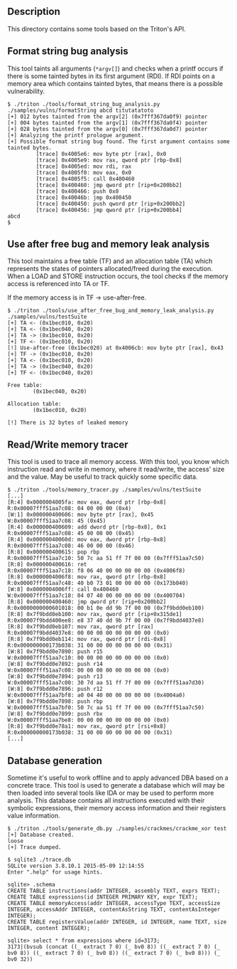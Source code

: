 ## Description

This directory contains some tools based on the Triton's API.



## Format string bug analysis

This tool taints all arguments (`*argv[]`) and checks when a printf occurs if
there is some tainted bytes in its first argument (RDI). If RDI points on a
memory area which contains tainted bytes, that means there is a possible
vulnerability.

```
$ ./triton ./tools/format_string_bug_analysis.py ./samples/vulns/formatString abcd titutatatoto
[+] 012 bytes tainted from the argv[2] (0x7fff367da0f9) pointer
[+] 004 bytes tainted from the argv[1] (0x7fff367da0f4) pointer
[+] 028 bytes tainted from the argv[0] (0x7fff367da0d7) pointer
[+] Analyzing the printf prologue argument.
[+] Possible format string bug found. The first argument contains some tainted bytes.
         [trace] 0x4005e6: mov byte ptr [rax], 0x0
         [trace] 0x4005e9: mov rax, qword ptr [rbp-0x8]
         [trace] 0x4005ed: mov rdi, rax
         [trace] 0x4005f0: mov eax, 0x0
         [trace] 0x4005f5: call 0x400460
         [trace] 0x400460: jmp qword ptr [rip+0x200bb2]
         [trace] 0x400466: push 0x0
         [trace] 0x40046b: jmp 0x400450
         [trace] 0x400450: push qword ptr [rip+0x200bb2]
         [trace] 0x400456: jmp qword ptr [rip+0x200bb4]
abcd
$
```



## Use after free bug and memory leak analysis

This tool maintains a free table (TF) and an allocation table (TA) which
represents the states of pointers allocated/freed during the execution.
When a LOAD and STORE instruction occurs, the tool checks if the memory
access is referenced into TA or TF.

If the memory access is in TF -> use-after-free.

```
$ ./triton ./tools/use_after_free_bug_and_memory_leak_analysis.py ./samples/vulns/testSuite
[+] TA <- (0x1bec010, 0x20)
[+] TA <- (0x1bec040, 0x20)
[+] TA -> (0x1bec010, 0x20)
[+] TF <- (0x1bec010, 0x20)
[!] Use-after-free (0x1bec020) at 0x4006cb: mov byte ptr [rax], 0x43
[+] TF -> (0x1bec010, 0x20)
[+] TA <- (0x1bec010, 0x20)
[+] TA -> (0x1bec040, 0x20)
[+] TF <- (0x1bec040, 0x20)

Free table:
        (0x1bec040, 0x20)

Allocation table:
        (0x1bec010, 0x20)

[!] There is 32 bytes of leaked memory
```



## Read/Write memory tracer

This tool is used to trace all memory access. With this tool, you know
which instruction read and write in memory, where it read/write,
the access' size and the value. May be useful to track quickly some
specific data.

```
$ ./triton ./tools/memory_tracer.py ./samples/vulns/testSuite
[...]
[R:4] 0x0000004005fa: mov eax, dword ptr [rbp-0x8]      R:0x00007fff51aa7c08: 04 00 00 00 (0x4)
[W:1] 0x000000400606: mov byte ptr [rax], 0x45          W:0x00007fff51aa7c08: 45 (0x45)
[R:4] 0x000000400609: add dword ptr [rbp-0x8], 0x1      R:0x00007fff51aa7c08: 45 00 00 00 (0x45)
[R:4] 0x00000040060d: mov eax, dword ptr [rbp-0x8]      R:0x00007fff51aa7c08: 46 00 00 00 (0x46)
[R:8] 0x000000400615: pop rbp                           R:0x00007fff51aa7c10: 50 7c aa 51 ff 7f 00 00 (0x7fff51aa7c50)
[R:8] 0x000000400616: ret                               R:0x00007fff51aa7c18: f8 06 40 00 00 00 00 00 (0x4006f8)
[R:8] 0x0000004006f8: mov rax, qword ptr [rbp-0x8]      R:0x00007fff51aa7c48: 40 b0 73 01 00 00 00 00 (0x173b040)
[W:8] 0x0000004006ff: call 0x400460                     W:0x00007fff51aa7c18: 04 07 40 00 00 00 00 00 (0x400704)
[R:8] 0x000000400460: jmp qword ptr [rip+0x200bb2]      R:0x0000000000601018: 00 b1 0e dd 9b 7f 00 00 (0x7f9bdd0eb100)
[R:8] 0x7f9bdd0eb100: mov rax, qword ptr [rip+0x315de1] R:0x00007f9bdd400ee8: e8 37 40 dd 9b 7f 00 00 (0x7f9bdd4037e8)
[R:8] 0x7f9bdd0eb107: mov rax, qword ptr [rax]          R:0x00007f9bdd4037e8: 00 00 00 00 00 00 00 00 (0x0)
[R:8] 0x7f9bdd0eb114: mov rax, qword ptr [rdi-0x8]      R:0x000000000173b038: 31 00 00 00 00 00 00 00 (0x31)
[W:8] 0x7f9bdd0e7890: push r15                          W:0x00007fff51aa7c10: 00 00 00 00 00 00 00 00 (0x0)
[W:8] 0x7f9bdd0e7892: push r14                          W:0x00007fff51aa7c08: 00 00 00 00 00 00 00 00 (0x0)
[W:8] 0x7f9bdd0e7894: push r13                          W:0x00007fff51aa7c00: 30 7d aa 51 ff 7f 00 00 (0x7fff51aa7d30)
[W:8] 0x7f9bdd0e7896: push r12                          W:0x00007fff51aa7bf8: a0 04 40 00 00 00 00 00 (0x4004a0)
[W:8] 0x7f9bdd0e7898: push rbp                          W:0x00007fff51aa7bf0: 50 7c aa 51 ff 7f 00 00 (0x7fff51aa7c50)
[W:8] 0x7f9bdd0e7899: push rbx                          W:0x00007fff51aa7be8: 00 00 00 00 00 00 00 00 (0x0)
[R:8] 0x7f9bdd0e78a1: mov rax, qword ptr [rsi+0x8]      R:0x000000000173b038: 31 00 00 00 00 00 00 00 (0x31)
[...]
```



## Database generation

Sometime it's useful to work offline and to apply advanced DBA
based on a concrete trace. This tool is used to generate a database
which will may be then loaded into several tools like IDA or may be
used to perform more analysis. This database contains all instructions
executed with their symbolic expressions, their memory access information
and their registers value information.

```
$ ./triton ./tools/generate_db.py ./samples/crackmes/crackme_xor test
[+] Database created.
loose
[+] Trace dumped.

$ sqlite3 ./trace.db
SQLite version 3.8.10.1 2015-05-09 12:14:55
Enter ".help" for usage hints.

sqlite> .schema
CREATE TABLE instructions(addr INTEGER, assembly TEXT, exprs TEXT);
CREATE TABLE expressions(id INTEGER PRIMARY KEY, expr TEXT);
CREATE TABLE memoryAccess(addr INTEGER, accessType TEXT, accessSize INTEGER, accessAddr INTEGER, contentAsString TEXT, contentAsInteger INTEGER);
CREATE TABLE registersValue(addr INTEGER, id INTEGER, name TEXT, size INTEGER, content INTEGER);

sqlite> select * from expressions where id=3173;
3173|(bvsub (concat ((_ extract 7 0) (_ bv0 8)) ((_ extract 7 0) (_ bv0 8)) ((_ extract 7 0) (_ bv0 8)) ((_ extract 7 0) (_ bv0 8))) (_ bv0 32))
```
